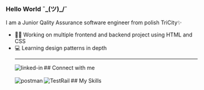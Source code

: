 ### Hello World ¯\_(ツ)_/¯
I am a Junior Qality Assurance software engineer from polish TriCity✨ 
- 🐱‍🏍 Working on multiple frontend and backend project using HTML and CSS
- 💻 Learning design patterns in depth<hr>## Connect with me[<img align="left" alt="linked-in" src="https://img.shields.io/badge/linkedin-%230077B5.svg?&style=for-the-badge&logo=linkedin&logoColor=white" />](https://www.linkedin.com/in/sebastian-urba%C5%84ski-17101a268/)<br><br>## My Skills <img align="left" alt="postman" src="https://img.shields.io/badge/Postman-FF7139?style=for-the-badge&logo=Postman&logoColor=white" /><img align="left" alt="TestRail" src="https://img.shields.io/badge/TestRail-FF7139?style=for-the-badge&logo=TestRail&logoColor=white" />








